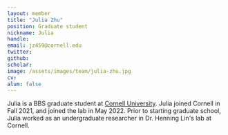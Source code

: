 ```yaml
---
layout: member
title: "Julia Zhu"
position: Graduate student
nickname: Julia
handle: 
email: jz459@cornell.edu  
twitter: 
github: 
scholar: 
image: /assets/images/team/julia-zhu.jpg
cv: 
alum: false
---
```

Julia is a BBS graduate student at [Cornell University]. Julia joined Cornell in Fall 2021, and joined the lab in May 2022. Prior to starting graduate school, Julia worked as an undergraduate researcher in Dr. Henning Lin's lab at Cornell.

[Cornell University]: https://www.cornell.edu/
